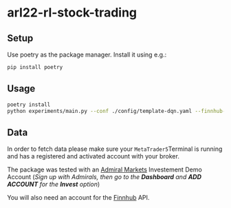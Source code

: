 # arl22-rl-stock-trading

## Setup

Use poetry as the package manager. Install it using e.g.:

```bash
pip install poetry
```

## Usage

```bash
poetry install
python experiments/main.py --conf ./config/template-dqn.yaml --finnhub-key FINNHUB_API_KEY
```

## Data

In order to fetch data please make sure your `MetaTrader5`Terminal is running and has a registered and activated account
with your broker.

The package was tested with an [Admiral Markets](https://admiralmarkets.com/) Investement Demo Account (_Sign up with
Admirals, then go to the **Dashboard** and **ADD ACCOUNT** for the **Invest** option_)

You will also need an account for the [Finnhub](https://finnhub.io/) API.
